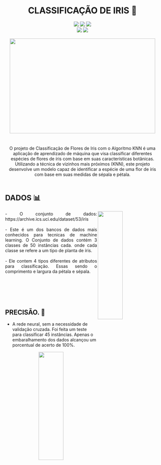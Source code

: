 <body>
<h1 align="center">CLASSIFICAÇÃO DE IRIS 💐 </h1>

<div>
  <p align="center">
        <img src="https://img.shields.io/badge/Python-3776AB?style=for-the-badge&logo=python&logoColor=white"/> 
        <img src="https://img.shields.io/badge/PyTorch-%23EE4C2C.svg?style=for-the-badge&logo=PyTorch&logoColor=white"/>  
        <img src="https://img.shields.io/badge/pandas-%23150458.svg?style=for-the-badge&logo=pandas&logoColor=white"/><br>
        <img src="https://img.shields.io/badge/numpy-%23013243.svg?style=for-the-badge&logo=numpy&logoColor=white"/> 
        <img src="https://img.shields.io/badge/Matplotlib-%23ffffff.svg?style=for-the-badge&logo=Matplotlib&logoColor=black"/>  <br><br>
        <img src="https://github.com/ViniciusSilveiraCampos/Classifica-o-de-Iris-/assets/108243297/d3fed632-cc37-42da-853a-e8ca47842a5c" width="473.5px" height="308.5px"  >

  #

<p align="center">
 O projeto de Classificação de Flores de Iris com o Algoritmo KNN é uma aplicação de aprendizado de máquina que visa classificar diferentes espécies de flores de íris com base em suas características botânicas. Utilizando a técnica de vizinhos mais próximos (KNN), este projeto desenvolve um modelo capaz de identificar a espécie de uma flor de íris com base em suas medidas de sépala e pétala.

<br>
<br>

<div>
  <h2 align="left" style="font-size: 24px"> DADOS 📊 </h2>
  <p>
    <img src="https://github.com/ViniciusSilveiraCampos/Classifica-o-de-Iris-/assets/108243297/88c6914c-f55c-4c30-9fb3-cd65173c8c79" width=40% height=30% align="right">
<div>
  <p align="justify">
  - O conjunto de dados: https://archive.ics.uci.edu/dataset/53/iris <br> <br>
  - Este é um dos bancos de dados mais conhecidos para tecnicas de machine learning. O Conjunto de dados contém 3 classes de 50 instâncias cada. onde cada classe se refere a um tipo de planta de íris. <br> <br>
  - Ele contem 4 tipos diferentes de atributos para classificação. Essas sendo o comprimento e largura da pétala e sépala. 

<br> <br>
<br>
<br>

## PRECISÃO. 🎯
- A rede neural, sem a necessidade de validação cruzada. Foi feita um teste para classificar 45 instâncias. Apenas o embaralhamento dos dados alcançou um porcentual de acerto de 100%.

<p align='center'>
<img src= 'https://github.com/ViniciusSilveiraCampos/Classifica-o-de-Iris-/assets/108243297/82ed8d38-eb55-489a-9ce2-c06cee92d639'  width=40% height=30%>
